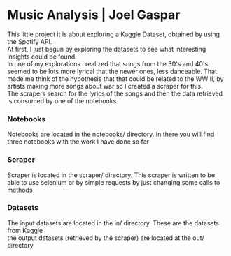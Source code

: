 # Music Analysis | Joel Gaspar

This little project it is about exploring a Kaggle Dataset, obtained by using the Spotify API.  
At first, I just begun by exploring the datasets to see what interesting insights could be found.  
In one of my explorations i realized that songs from the 30's and 40's seemed to be lots more lyrical that the newer ones, less danceable. That made me think of the hypothesis that that could be related to the WW II, by artists making more songs about war so I created a scraper for this.  
The scrapers search for the lyrics of the songs and then the data retrieved is consumed by one of the notebooks.  

### Notebooks

Notebooks are located in the notebooks/ directory. In there you will find three notebooks with the work I have done so far

### Scraper

Scraper is located in the scraper/ directory. This scraper is written to be able to use selenium or by simple requests by just changing some calls to methods

### Datasets

The input datasets are located in the in/ directory. These are the datasets from Kaggle  
the output datasets (retrieved by the scraper) are located at the out/ directory
